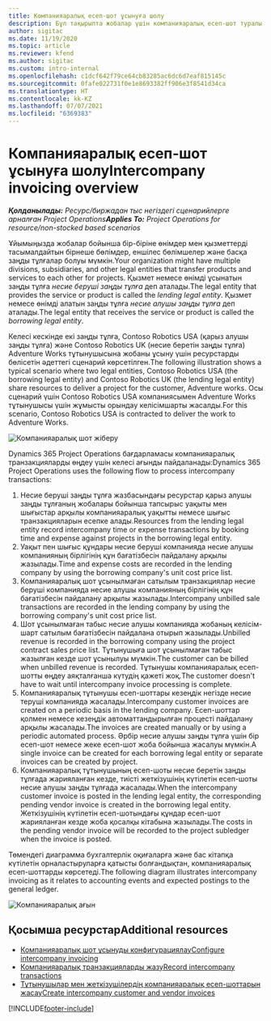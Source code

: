 ```yaml
---
title: Компанияаралық есеп-шот ұсынуға шолу
description: Бұл тақырыпта жобалар үшін компанияаралық есеп-шот туралы ақпарат пен мысалдар келтірілген.
author: sigitac
ms.date: 11/19/2020
ms.topic: article
ms.reviewer: kfend
ms.author: sigitac
ms.custom: intro-internal
ms.openlocfilehash: c1dcf642f79ce64cb83285ac6dc6d7eaf815145c
ms.sourcegitcommit: 0fafe022731f0e1e8693382ff906e3f8541d34ca
ms.translationtype: HT
ms.contentlocale: kk-KZ
ms.lasthandoff: 07/07/2021
ms.locfileid: "6369383"
---
```

# <a name="intercompany-invoicing-overview"></a><span data-ttu-id="c3a22-103">Компанияаралық есеп-шот ұсынуға шолу</span><span class="sxs-lookup"><span data-stu-id="c3a22-103">Intercompany invoicing overview</span></span>

<span data-ttu-id="c3a22-104">_**Қолданылады:** Ресурс/биржадан тыс негіздегі сценарийлерге арналған Project Operations_</span><span class="sxs-lookup"><span data-stu-id="c3a22-104">_**Applies To:** Project Operations for resource/non-stocked based scenarios_</span></span>

<span data-ttu-id="c3a22-105">Ұйымыңызда жобалар бойынша бір-біріне өнімдер мен қызметтерді тасымалдайтын бірнеше бөлімдер, еншілес бөлімшелер және басқа заңды тұлғалар болуы мүмкін.</span><span class="sxs-lookup"><span data-stu-id="c3a22-105">Your organization might have multiple divisions, subsidiaries, and other legal entities that transfer products and services to each other for projects.</span></span> <span data-ttu-id="c3a22-106">Қызмет немесе өнімді ұсынатын заңды тұлға *несие беруші заңды тұлға* деп аталады.</span><span class="sxs-lookup"><span data-stu-id="c3a22-106">The legal entity that provides the service or product is called the *lending legal entity*.</span></span> <span data-ttu-id="c3a22-107">Қызмет немесе өнімді алатын заңды тұлға *несие алушы заңды тұлға* деп аталады.</span><span class="sxs-lookup"><span data-stu-id="c3a22-107">The legal entity that receives the service or product is called the *borrowing legal entity*.</span></span>

<span data-ttu-id="c3a22-108">Келесі кескінде екі заңды тұлға, Contoso Robotics USA (қарыз алушы заңды тұлға) және Contoso Robotics UK (несие беретін заңды тұлға) Adventure Works тұтынушысына жобаны ұсыну үшін ресурстарды бөлісетін әдеттегі сценарий көрсетілген.</span><span class="sxs-lookup"><span data-stu-id="c3a22-108">The following illustration shows a typical scenario where two legal entities, Contoso Robotics USA (the borrowing legal entity) and Contoso Robotics UK (the lending legal entity) share resources to deliver a project for the customer, Adventure works.</span></span> <span data-ttu-id="c3a22-109">Осы сценарий үшін Contoso Robotics USA компаниясымен Adventure Works тұтынушысы үшін жұмысты орындау келісімшарты жасалды.</span><span class="sxs-lookup"><span data-stu-id="c3a22-109">For this scenario, Contoso Robotics USA is contracted to deliver the work to Adventure Works.</span></span>

![Компанияаралық шот жіберу](./media/IntercompanyScenario.png) 

<span data-ttu-id="c3a22-111">Dynamics 365 Project Operations бағдарламасы компанияаралық транзакцияларды өңдеу үшін келесі ағынды пайдаланады:</span><span class="sxs-lookup"><span data-stu-id="c3a22-111">Dynamics 365 Project Operations uses the following flow to process intercompany transactions:</span></span>

1. <span data-ttu-id="c3a22-112">Несие беруші заңды тұлға жазбасындағы ресурстар қарыз алушы заңды тұлғаның жобалары бойынша тапсырыс уақыты мен шығыстар арқылы компанияаралық уақытты немесе шығыс транзакцияларын есепке алады.</span><span class="sxs-lookup"><span data-stu-id="c3a22-112">Resources from the lending legal entity record intercompany time or expense transactions by booking time and expense against projects in the borrowing legal entity.</span></span>
2. <span data-ttu-id="c3a22-113">Уақыт пен шығыс құндары несие беруші компанияда несие алушы компанияның бірлігінің құн бағатізбесін пайдалану арқылы жазылады.</span><span class="sxs-lookup"><span data-stu-id="c3a22-113">Time and expense costs are recorded in the lending company by using the borrowing company's unit cost price list.</span></span>
3. <span data-ttu-id="c3a22-114">Компанияаралық шот ұсынылмаған сатылым транзакциялар несие беруші компанияда несие алушы компанияның бірлігінің құн бағатізбесін пайдалану арқылы жазылады.</span><span class="sxs-lookup"><span data-stu-id="c3a22-114">Intercompany unbilled sale transactions are recorded in the lending company by using the borrowing company's unit cost price list.</span></span>
4. <span data-ttu-id="c3a22-115">Шот ұсынылмаған табыс несие алушы компанияда жобаның келісім-шарт сатылым бағатізбесін пайдалана отырып жазылады.</span><span class="sxs-lookup"><span data-stu-id="c3a22-115">Unbilled revenue is recorded in the borrowing company using the project contract sales price list.</span></span> <span data-ttu-id="c3a22-116">Тұтынушыға шот ұсынылмаған табыс жазылған кезде шот ұсынылуы мүмкін.</span><span class="sxs-lookup"><span data-stu-id="c3a22-116">The customer can be billed when unbilled revenue is recorded.</span></span> <span data-ttu-id="c3a22-117">Тұтынушы компанияаралық есеп-шотты өңдеу аяқталғанша күтудің қажеті жоқ.</span><span class="sxs-lookup"><span data-stu-id="c3a22-117">The customer doesn't have to wait until intercompany invoice processing is complete.</span></span>
5. <span data-ttu-id="c3a22-118">Компанияаралық тұтынушы есеп-шоттары кезеңдік негізде несие теруші компанияда жасалады.</span><span class="sxs-lookup"><span data-stu-id="c3a22-118">Intercompany customer invoices are created on a periodic basis in the lending company.</span></span> <span data-ttu-id="c3a22-119">Есеп-шоттар қолмен немесе кезеңдік автоматтандырылған процесті пайдалану арқылы жасалады.</span><span class="sxs-lookup"><span data-stu-id="c3a22-119">The invoices are created manually or by using a periodic automated process.</span></span> <span data-ttu-id="c3a22-120">Әрбір несие алушы заңды тұлға үшін бір есеп-шот немесе жеке есеп-шот жоба бойынша жасалуы мүмкін.</span><span class="sxs-lookup"><span data-stu-id="c3a22-120">A single invoice can be created for each borrowing legal entity or separate invoices can be created by project.</span></span>
6. <span data-ttu-id="c3a22-121">Компанияаралық тұтынушының есеп-шоты несие беретін заңды тұлғада жарияланған кезде, тиісті жеткізушінің күтілетін есеп-шоты несие алушы заңды тұлғада жасалады.</span><span class="sxs-lookup"><span data-stu-id="c3a22-121">When the intercompany customer invoice is posted in the lending legal entity, the corresponding pending vendor invoice is created in the borrowing legal entity.</span></span> <span data-ttu-id="c3a22-122">Жеткізушінің күтілетін есеп-шотындағы құндар есеп-шот жарияланған кезде жоба қосалқы кітабына жазылады.</span><span class="sxs-lookup"><span data-stu-id="c3a22-122">The costs in the pending vendor invoice will be recorded to the project subledger when the invoice is posted.</span></span>

<span data-ttu-id="c3a22-123">Төмендегі диаграмма бухгалтерлік оқиғаларға және бас кітапқа күтілетін орналастыруларға қатысты болғандықтан, компанияаралық есеп-шоттарды көрсетеді.</span><span class="sxs-lookup"><span data-stu-id="c3a22-123">The following diagram illustrates intercompany invoicing as it relates to accounting events and expected postings to the general ledger.</span></span>

![Компанияаралық ағын](./media/IntercompanyFlow.png)

## <a name="additional-resources"></a><span data-ttu-id="c3a22-125">Қосымша ресурстар</span><span class="sxs-lookup"><span data-stu-id="c3a22-125">Additional resources</span></span>

- [<span data-ttu-id="c3a22-126">Компанияаралық шот ұсынуды конфигурациялау</span><span class="sxs-lookup"><span data-stu-id="c3a22-126">Configure intercompany invoicing</span></span>](configure-intercompany-invoicing.md)
- [<span data-ttu-id="c3a22-127">Компанияаралық транзакцияларды жазу</span><span class="sxs-lookup"><span data-stu-id="c3a22-127">Record intercompany transactions</span></span>](create-intercompany-transactions.md)
- [<span data-ttu-id="c3a22-128">Тұтынушылар мен жеткізушілердің компанияаралық есеп-шоттарын жасау</span><span class="sxs-lookup"><span data-stu-id="c3a22-128">Create intercompany customer and vendor invoices</span></span>](create-intercompany-customer-vendor-invoices.md)


[!INCLUDE[footer-include](../includes/footer-banner.md)]